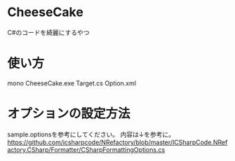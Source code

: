# CheeseCake
C#のコードを綺麗にするやつ

# 使い方
mono CheeseCake.exe Target.cs Option.xml

# オプションの設定方法
sample.optionsを参考にしてください。
内容は↓を参考に。
https://github.com/icsharpcode/NRefactory/blob/master/ICSharpCode.NRefactory.CSharp/Formatter/CSharpFormattingOptions.cs
